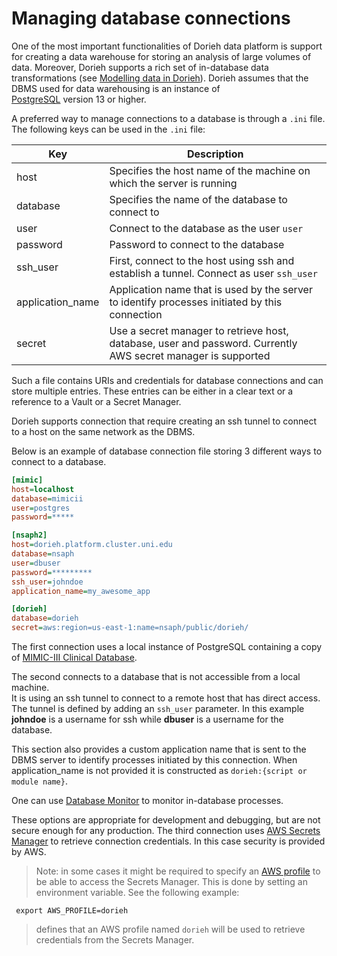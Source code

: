 # Managing database connections
                          
One of the most important functionalities of Dorieh data platform
is support for creating a data warehouse for storing an analysis of large
volumes of data. Moreover, Dorieh supports a rich set of in-database 
data transformations 
(see [Modelling data in Dorieh](Datamodels)). Dorieh assumes that the DBMS
used for data warehousing is an instance of  
[PostgreSQL](https://www.postgresql.org/docs/current/index.html)
version 13 or higher.

A preferred way to manage connections to a database is through a `.ini` file.  The following keys can
be used in the `.ini` file:

| Key              | Description                                                                                                   |
|------------------|---------------------------------------------------------------------------------------------------------------|
| host             | Specifies the host name of the machine on which the server is running                                         |
| database         | Specifies the name of the database to connect to                                                              | 
| user             | Connect to the database as the user `user`                                                                    |
| password         | Password to connect to the database                                                                           |
| ssh_user         | First, connect to the host using ssh and establish a tunnel. Connect as user `ssh_user`                       |
| application_name | Application name that is used by the server to identify processes initiated by this connection                |
| secret           | Use a secret manager to retrieve host, database, user and password. Currently AWS secret manager is supported |
   

Such a file contains URIs and credentials for database connections and can store multiple
entries. These entries can be either in a clear text or a reference to a Vault or a Secret Manager.

Dorieh supports connection that require creating an ssh tunnel to connect to a host 
on the same network as the DBMS.

Below is an example of database connection file storing 3 different ways to connect to 
a database.

```ini
[mimic]
host=localhost
database=mimicii
user=postgres
password=*****

[nsaph2]
host=dorieh.platform.cluster.uni.edu
database=nsaph
user=dbuser
password=*********
ssh_user=johndoe
application_name=my_awesome_app

[dorieh]
database=dorieh
secret=aws:region=us-east-1:name=nsaph/public/dorieh/

```

The first connection uses a local instance of PostgreSQL containing a copy of
[MIMIC-III Clinical Database](https://physionet.org/content/mimiciii/1.4/).

The second connects to a database that is not accessible from a local machine.  
It is using an ssh tunnel to connect to a remote host that has direct access. 
The tunnel is defined by adding an `ssh_user` parameter.
In this example **johndoe** is a username for ssh while **dbuser** is a username for the database.

This section also provides a custom application name that is sent to the DBMS server
to identify processes initiated by this connection. When application_name
is not provided it is constructed as `dorieh:{script or module name}`.

One can use [Database Monitor](MonitoringDB.md) to monitor in-database processes.
                                                
These options are appropriate for development and debugging, but are not secure enough for any 
production. The third connection uses
[AWS Secrets Manager](https://docs.aws.amazon.com/secretsmanager/latest/userguide/intro.html)
to retrieve connection credentials. In this case security is provided by AWS.

> Note: in some cases it might be required to specify an 
> [AWS profile](https://docs.aws.amazon.com/cli/v1/userguide/cli-configure-files.html)
> to be able to access the Secrets Manager. This is done by setting an environment variable.
> See the following example:

     export AWS_PROFILE=dorieh
                              
> defines that an AWS profile named `dorieh` will be used to retrieve credentials from
> the Secrets Manager.


